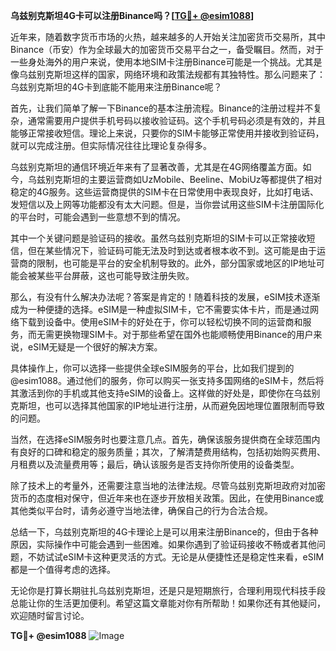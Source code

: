 **乌兹别克斯坦4G卡可以注册Binance吗？[[TG💪+ @esim1088](https://t.me/s/esim1088)]**

近年来，随着数字货币市场的火热，越来越多的人开始关注加密货币交易所，其中Binance（币安）作为全球最大的加密货币交易平台之一，备受瞩目。然而，对于一些身处海外的用户来说，使用本地SIM卡注册Binance可能是一个挑战。尤其是像乌兹别克斯坦这样的国家，网络环境和政策法规都有其独特性。那么问题来了：乌兹别克斯坦的4G卡到底能不能用来注册Binance呢？

首先，让我们简单了解一下Binance的基本注册流程。Binance的注册过程并不复杂，通常需要用户提供手机号码以接收验证码。这个手机号码必须是有效的，并且能够正常接收短信。理论上来说，只要你的SIM卡能够正常使用并接收到验证码，就可以完成注册。但实际情况往往比理论复杂得多。

乌兹别克斯坦的通信环境近年来有了显著改善，尤其是在4G网络覆盖方面。如今，乌兹别克斯坦的主要运营商如UzMobile、Beeline、MobiUz等都提供了相对稳定的4G服务。这些运营商提供的SIM卡在日常使用中表现良好，比如打电话、发短信以及上网等功能都没有太大问题。但是，当你尝试用这些SIM卡注册国际化的平台时，可能会遇到一些意想不到的情况。

其中一个关键问题是验证码的接收。虽然乌兹别克斯坦的SIM卡可以正常接收短信，但在某些情况下，验证码可能无法及时到达或者根本收不到。这可能是由于运营商的限制，也可能是平台的安全机制导致的。此外，部分国家或地区的IP地址可能会被某些平台屏蔽，这也可能导致注册失败。

那么，有没有什么解决办法呢？答案是肯定的！随着科技的发展，eSIM技术逐渐成为一种便捷的选择。eSIM是一种虚拟SIM卡，它不需要实体卡片，而是通过网络下载到设备中。使用eSIM卡的好处在于，你可以轻松切换不同的运营商和服务，而无需更换物理SIM卡。对于那些希望在国外也能顺畅使用Binance的用户来说，eSIM无疑是一个很好的解决方案。

具体操作上，你可以选择一些提供全球eSIM服务的平台，比如我们提到的@esim1088。通过他们的服务，你可以购买一张支持多国网络的eSIM卡，然后将其激活到你的手机或其他支持eSIM的设备上。这样做的好处是，即使你在乌兹别克斯坦，也可以选择其他国家的IP地址进行注册，从而避免因地理位置限制而导致的问题。

当然，在选择eSIM服务时也要注意几点。首先，确保该服务提供商在全球范围内有良好的口碑和稳定的服务质量；其次，了解清楚费用结构，包括初始购买费用、月租费以及流量费用等；最后，确认该服务是否支持你所使用的设备类型。

除了技术上的考量外，还需要注意当地的法律法规。尽管乌兹别克斯坦政府对加密货币的态度相对保守，但近年来也在逐步开放相关政策。因此，在使用Binance或其他类似平台时，请务必遵守当地法律，确保自己的行为合法合规。

总结一下，乌兹别克斯坦的4G卡理论上是可以用来注册Binance的，但由于各种原因，实际操作中可能会遇到一些困难。如果你遇到了验证码接收不畅或者其他问题，不妨试试eSIM卡这种更灵活的方式。无论是从便捷性还是稳定性来看，eSIM都是一个值得考虑的选择。

无论你是打算长期驻扎乌兹别克斯坦，还是只是短期旅行，合理利用现代科技手段总能让你的生活更加便利。希望这篇文章能对你有所帮助！如果你还有其他疑问，欢迎随时留言讨论。

**TG💪+ @esim1088**
![Image](https://i.postimg.cc/4NQfJmqS/Snipaste-2025-05-13-00-14-12.png)
